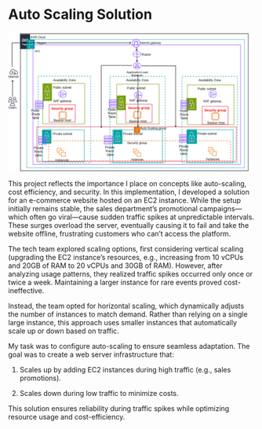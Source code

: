 # Auto Scaling Solution

![te](https://github.com/YomiDavies/AWSProjects/blob/056a731ae08ffc3ae246de43d9f2825b3b75c9e0/Auto_Scaling_solution/images/Auto%20Scaling%20Architecture.png)   

This project reflects the importance I place on concepts like auto-scaling, cost efficiency, and security. In this implementation, I developed a solution for an e-commerce website hosted on an EC2 instance. While the setup initially remains stable, the sales department’s promotional campaigns—which often go viral—cause sudden traffic spikes at unpredictable intervals. These surges overload the server, eventually causing it to fail and take the website offline, frustrating customers who can’t access the platform.

The tech team explored scaling options, first considering vertical scaling (upgrading the EC2 instance’s resources, e.g., increasing from 10 vCPUs and 20GB of RAM to 20 vCPUs and 30GB of RAM). However, after analyzing usage patterns, they realized traffic spikes occurred only once or twice a week. Maintaining a larger instance for rare events proved cost-ineffective.

Instead, the team opted for horizontal scaling, which dynamically adjusts the number of instances to match demand. Rather than relying on a single large instance, this approach uses smaller instances that automatically scale up or down based on traffic.

My task was to configure auto-scaling to ensure seamless adaptation. The goal was to create a web server infrastructure that:

1. Scales up by adding EC2 instances during high traffic (e.g., sales promotions).

2. Scales down during low traffic to minimize costs.

This solution ensures reliability during traffic spikes while optimizing resource usage and cost-efficiency.





